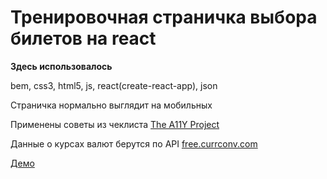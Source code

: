 # Тренировочная страничка выбора билетов на react
**Здесь использовалось**

bem, css3, html5, js, react(create-react-app), json

Страничка нормально выглядит на мобильных

Применены советы из чеклиста [The A11Y Project](https://a11yproject.com/checklist.html)

Данные о курсах валют берутся по API [free.currconv.com](https://free.currconv.com)

[Демо](https://termitkin.github.io/react-aviasales/)